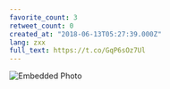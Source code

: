 ```yaml
---
favorite_count: 3
retweet_count: 0
created_at: "2018-06-13T05:27:39.000Z"
lang: zxx
full_text: https://t.co/GqP6sOz7Ul
---
```


![Embedded Photo](https://twitter-media-coderbyheart.s3.eu-north-1.amazonaws.com/1006770051129794565-DfjEA7wX0AMhKxK.jpg)
